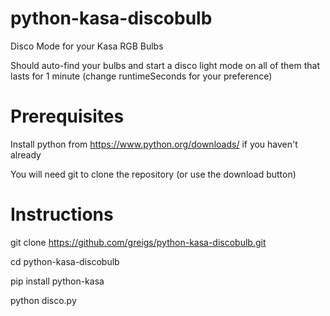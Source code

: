 # python-kasa-discobulb
Disco Mode for your Kasa RGB Bulbs

Should auto-find your bulbs and start a disco light mode on all of them that lasts for 1 minute (change runtimeSeconds for your preference)

# Prerequisites
Install python from https://www.python.org/downloads/ if you haven't already

You will need git to clone the repository (or use the download button)


# Instructions

git clone https://github.com/greigs/python-kasa-discobulb.git

cd python-kasa-discobulb

pip install python-kasa

python disco.py


